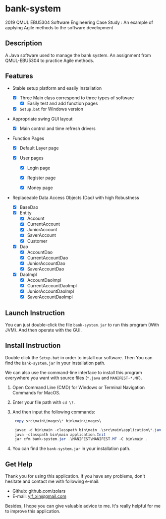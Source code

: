 # bank-system
2019 QMUL EBU5304 Software Engineering Case Study : An example of applying Agile methods to the software development

## Description

A Java software used to manage the bank system. An assignment from QMUL-EBU5304 to practice Agile methods.

## Features

* Stable setup platform and easily Installation	

  - [x] Three Main class correspond to three types of software
    - [x] Easily test and add function pages
  - [x] `Setup.bat` for Windows version

* Appropriate swing GUI layout

  - [x] Main control and time refresh drivers

* Function Pages

  - [x] Default Layer page 

  - [x] User pages
    - [x] Login page
    - [x] Register page
    - [x] Money page
    


* Replaceable Data Access Objects (Dao) with high Robustness

  - [x] BaseDao
  - [x] Entity
    - [x] Account
    - [x] CurrentAccount
    - [x] JuniorAccount
    - [x] SaverAccount
    - [x] Customer
  - [x] Dao
    - [x] AccountDao
    - [x] CurrentAccountDao
    - [x] JuniorAccountDao
    - [x] SaverAccountDao
  - [x] DaoImpl
    - [x] AccountDaoImpl
    - [x] CurrentAccountDaoImpl
    - [x] JuniorAccountDaoImpl
    - [x] SaverAccountDaoImpl

## Launch Instruction

You can just double-click the file `bank-system.jar` to run this program (With JVM). And then operate with the GUI.

## Install Instruction

Double click the `Setup.bat` in order to install our software. Then You can find the `bank-system.jar` in your installation path.

We can also use the command-line interface to install this program everywhere you want with source files (`*.java` and `MANIFEST-*.MF`).

1. Open Command Line (CMD) for Windows or Terminal Navigation Commands for MacOS.

2. Enter your file path with `cd \?`.

3. And then input the following commands:

   ```powershell
    copy src\main\images\* bin\main\images\

    javac -d bin\main -classpath bin\main .\src\main\application\*.java .\src\main\layout\*.java .\src\main\database\*.java .\src\main\database\entity\*.java .\src\main\database\dao\*.java .\src\main\database\dao\impl\*.java
    java -classpath bin\main application.Init
    jar cfm bank-system.jar .\MANIFEST\MANIFEST.MF -C bin\main .
   ```

4. You can find the `bank-system.jar` in your installation path.

## Get Help

Thank you for using this application. If you have any problems, don't hesitate and contact me with following e-mail:

- Github: github.com/zolars
- E-mail: yif_xin@gmail.com

Besides, I hope you can give valuable advice to me. It's really helpful for me to improve this application.


